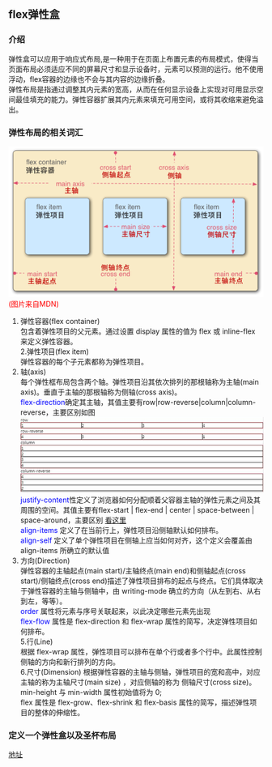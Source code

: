 ## flex弹性盒
### 介绍  
弹性盒可以应用于响应式布局,是一种用于在页面上布置元素的布局模式，使得当页面布局必须适应不同的屏幕尺寸和显示设备时，元素可以预测的运行。他不使用浮动，flex容器的边缘也不会与其内容的边缘折叠。  
弹性布局是指通过调整其内元素的宽高，从而在任何显示设备上实现对可用显示空间最佳填充的能力。弹性容器扩展其内元素来填充可用空间，或将其收缩来避免溢出。	
### 弹性布局的相关词汇
![Alt text](image/flexbox.png)
<font color="red">(图片来自MDN)</font>  
1. 弹性容器(flex container)  
包含着弹性项目的父元素。通过设置 display 属性的值为 flex 或 inline-flex 来定义弹性容器。   
2.弹性项目(flex item)  
弹性容器的每个子元素都称为弹性项目。  
3. 轴(axis)  
每个弹性框布局包含两个轴。弹性项目沿其依次排列的那根轴称为主轴(main axis)。垂直于主轴的那根轴称为侧轴(cross axis)。  
<font color="blue">flex-direction</font>确定其主轴，其值主要有row|row-reverse|column|column-reverse，主要区别如图
![Alt text](image/flex-direction1.jpg)
<font color="blue">justify-content</font>性定义了浏览器如何分配顺着父容器主轴的弹性元素之间及其周围的空间。其值主要有flex-start | flex-end | center | space-between | space-around，主要区别 <a href="https://developer.mozilla.org/zh-CN/docs/Web/CSS/justify-content">看这里</a>  
<font color="blue">align-items</font> 定义了在当前行上，弹性项目沿侧轴默认如何排布。  
<font color="blue">align-self</font> 定义了单个弹性项目在侧轴上应当如何对齐，这个定义会覆盖由 align-items 所确立的默认值  
4. 方向(Direction)  
弹性容器的主轴起点(main start)/主轴终点(main end)和侧轴起点(cross start)/侧轴终点(cross end)描述了弹性项目排布的起点与终点。它们具体取决于弹性容器的主轴与侧轴中，由 writing-mode 确立的方向（从左到右、从右到左，等等）。  
<font color="blue">order</font> 属性将元素与序号关联起来，以此决定哪些元素先出现  
<font color="blue">flex-flow</font> 属性是 flex-direction 和 flex-wrap 属性的简写，决定弹性项目如何排布。  
5.行(Line)  
根据 flex-wrap 属性，弹性项目可以排布在单个行或者多个行中。此属性控制侧轴的方向和新行排列的方向。  
6.尺寸(Dimension) 
根据弹性容器的主轴与侧轴，弹性项目的宽和高中，对应主轴的称为主轴尺寸(main size) ，对应侧轴的称为 侧轴尺寸(cross size)。  
min-height 与 min-width 属性初始值将为 0;   
flex 属性是 flex-grow、flex-shrink 和 flex-basis 属性的简写，描述弹性项目的整体的伸缩性。
### 定义一个弹性盒以及圣杯布局
<a href="https://developer.mozilla.org/zh-CN/docs/Web/CSS/CSS_Flexible_Box_Layout/Using_CSS_flexible_boxes">地址</a>

	

